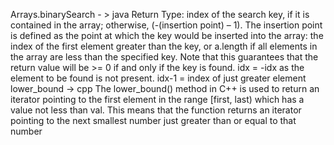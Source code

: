 Arrays.binarySearch - > java
Return Type: index of the search key, if it is contained in the array; otherwise, (-(insertion point) – 1). The insertion point is defined as the point at which the key would be inserted into the array: the index of the first element greater than the key, or a.length if all elements in the array are less than the specified key. Note that this guarantees that the return value will be >= 0 if and only if the key is found.
idx = -idx as the element to be found is not present.
idx-1 = index of just greater element
lower_bound -> cpp
The lower_bound() method in C++ is used to return an iterator pointing to the first element in the range [first, last) which has a value not less than val. This means that the function returns an iterator pointing to the next smallest number just greater than or equal to that number